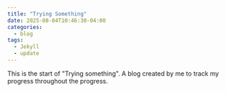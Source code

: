 ```yaml
---
title: "Trying Something"
date: 2025-08-04T10:46:30-04:00
categories:
  - blog
tags:
  - Jekyll
  - update
---
```


This is the start of "Trying something". A blog created by me to track my progress throughout the progress.

[jekyll-docs]: https://jekyllrb.com/docs/home
[jekyll-gh]:   https://github.com/jekyll/jekyll
[jekyll-talk]: https://talk.jekyllrb.com/
